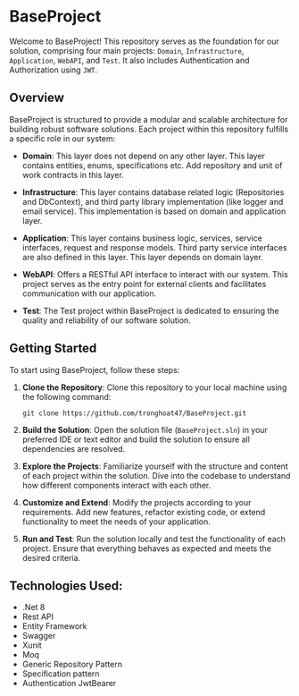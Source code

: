 # BaseProject

Welcome to BaseProject! This repository serves as the foundation for our solution, comprising four main projects: `Domain`, `Infrastructure`, `Application`, `WebAPI`, and `Test`.
It also includes Authentication and Authorization using `JWT`.

## Overview

BaseProject is structured to provide a modular and scalable architecture for building robust software solutions. Each project within this repository fulfills a specific role in our system:

- **Domain**: This layer does not depend on any other layer. This layer contains entities, enums, specifications etc.
Add repository and unit of work contracts in this layer.
  
- **Infrastructure**: This layer contains database related logic (Repositories and DbContext), and third party library implementation (like logger and email service).
This implementation is based on domain and application layer.
  
- **Application**: This layer contains business logic, services, service interfaces, request and response models.
Third party service interfaces are also defined in this layer.
This layer depends on domain layer.
  
- **WebAPI**: Offers a RESTful API interface to interact with our system. This project serves as the entry point for external clients and facilitates communication with our application.

- **Test**: The Test project within BaseProject is dedicated to ensuring the quality and reliability of our software solution.

## Getting Started

To start using BaseProject, follow these steps:

1. **Clone the Repository**: Clone this repository to your local machine using the following command:

   ```
   git clone https://github.com/tronghoat47/BaseProject.git
   ```

2. **Build the Solution**: Open the solution file (`BaseProject.sln`) in your preferred IDE or text editor and build the solution to ensure all dependencies are resolved.

3. **Explore the Projects**: Familiarize yourself with the structure and content of each project within the solution. Dive into the codebase to understand how different components interact with each other.

4. **Customize and Extend**: Modify the projects according to your requirements. Add new features, refactor existing code, or extend functionality to meet the needs of your application.

5. **Run and Test**: Run the solution locally and test the functionality of each project. Ensure that everything behaves as expected and meets the desired criteria.

## Technologies Used:

- .Net 8
- Rest API
- Entity Framework
- Swagger
- Xunit
- Moq
- Generic Repository Pattern
- Specification pattern
- Authentication JwtBearer